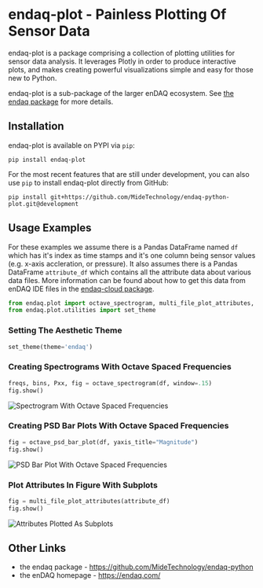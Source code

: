 # endaq-plot - Painless Plotting Of Sensor Data

endaq-plot is a package comprising a collection of plotting utilities for sensor data analysis. It leverages Plotly in order to produce interactive plots, and makes creating powerful visualizations simple and easy for those new to Python.

endaq-plot is a sub-package of the larger enDAQ ecosystem. See [the endaq package](https://github.com/MideTechnology/endaq-python) for more details.

## Installation

endaq-plot is available on PYPI via `pip`:

    pip install endaq-plot

For the most recent features that are still under development, you can also use `pip` to install endaq-plot directly from GitHub:

    pip install git+https://github.com/MideTechnology/endaq-python-plot.git@development

## Usage Examples

For these examples we assume there is a Pandas DataFrame named `df` which has it's index as time stamps and it's one column being sensor values (e.g. x-axis accleration, or pressure).   It also assumes there is a Pandas DataFrame `attribute_df` which contains all the attribute data about various data files.  More information can be found about how to get this data from enDAQ IDE files in the [endaq-cloud package](https://github.com/MideTechnology/endaq-python-cloud).

```python
from endaq.plot import octave_spectrogram, multi_file_plot_attributes, octave_psd_bar_plot
from endaq.plot.utilities import set_theme
```

### Setting The Aesthetic Theme

```python
set_theme(theme='endaq')
```

### Creating Spectrograms With Octave Spaced Frequencies

```python
freqs, bins, Pxx, fig = octave_spectrogram(df, window=.15)
fig.show()
```

![Spectrogram With Octave Spaced Frequencies](https://i.imgur.com/929aszu.png)

### Creating PSD Bar Plots With Octave Spaced Frequencies

```python
fig = octave_psd_bar_plot(df, yaxis_title="Magnitude")
fig.show()
```

![PSD Bar Plot With Octave Spaced Frequencies](https://i.imgur.com/ueqcVTQ.png)

### Plot Attributes In Figure With Subplots

```Python
fig = multi_file_plot_attributes(attribute_df)
fig.show()
```

![Attributes Plotted As Subplots](https://i.imgur.com/5Yy4DN7.png)

## Other Links
- the endaq package - https://github.com/MideTechnology/endaq-python
- the enDAQ homepage - https://endaq.com/
